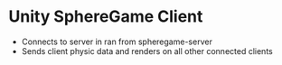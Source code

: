 
# Unity SphereGame Client
- Connects to server in ran from spheregame-server
- Sends client physic data and renders on all other connected clients
